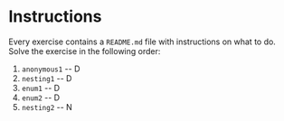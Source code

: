 # Instructions

Every exercise contains a `README.md` file with instructions on what to do.
Solve the exercise in the following order: 

1. `anonymous1` -- D
2. `nesting1` -- D
3. `enum1` -- D
4. `enum2` -- D
5. `nesting2` -- N